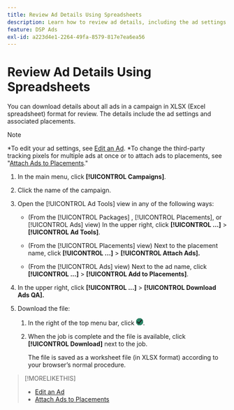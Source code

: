 ```yaml
---
title: Review Ad Details Using Spreadsheets
description: Learn how to review ad details, including the ad settings and associated placements, using spreadsheets.
feature: DSP Ads
exl-id: a223d4e1-2264-49fa-8579-817e7ea6ea56
---
```

# Review Ad Details Using Spreadsheets

You can download details about all ads in a campaign in XLSX (Excel spreadsheet) format for review. The details include the ad settings and associated placements.<!-- Do these include all ads in the campaign, only active ads in live or pending campaigns, or what? -->

>[!NOTE]
>
>*To edit your ad settings, see [Edit an Ad](/help/dsp/campaign-management/ads/ad-edit.md).
>*To change the third-party tracking pixels for multiple ads at once or to attach ads to placements, see "[Attach Ads to Placements](/help/dsp/campaign-management/ads/ad-attach-to-placement.md)."

1. In the main menu, click **[!UICONTROL Campaigns]**.

1. Click the name of the campaign.

1. Open the [!UICONTROL Ad Tools] view in any of the following ways:

   * (From the [!UICONTROL Packages] , [!UICONTROL Placements], or [!UICONTROL Ads] view) In the upper right, click **[!UICONTROL ...]** > **[!UICONTROL Ad Tools]**.

   * (From the [!UICONTROL Placements] view) Next to the placement name, click **[!UICONTROL ...]** > **[!UICONTROL Attach Ads].**

   * (From the [!UICONTROL Ads] view) Next to the ad name, click  **[!UICONTROL ...]** > **[!UICONTROL Add to Placements]**.

1. In the upper right, click **[!UICONTROL ...]** > **[!UICONTROL Download Ads QA].**

1. Download the file:

   1. In the right of the top menu bar, click ![Jobs](/help/dsp/assets/downloads.png).
   
   1. When the job is complete and the file is available, click **[!UICONTROL Download]** next to the job.
   
      The file is saved as a worksheet file (in XLSX format) according to your browser’s normal procedure.

>[!MORELIKETHIS]
>
>* [Edit an Ad](/help/dsp/campaign-management/ads/ad-edit.md)
>* [Attach Ads to Placements](/help/dsp/campaign-management/ads/ad-attach-to-placement.md)

